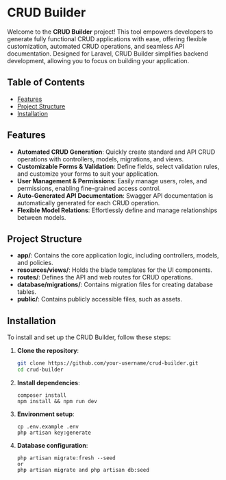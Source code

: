 # CRUD Builder

Welcome to the **CRUD Builder** project! This tool empowers developers to generate fully functional CRUD applications with ease, offering flexible customization, automated CRUD operations, and seamless API documentation. Designed for Laravel, CRUD Builder simplifies backend development, allowing you to focus on building your application.

## Table of Contents

- [Features](#features)
- [Project Structure](#project-structure)
- [Installation](#installation)

## Features

- **Automated CRUD Generation**: Quickly create standard and API CRUD operations with controllers, models, migrations, and views.
- **Customizable Forms & Validation**: Define fields, select validation rules, and customize your forms to suit your application.
- **User Management & Permissions**: Easily manage users, roles, and permissions, enabling fine-grained access control.
- **Auto-Generated API Documentation**: Swagger API documentation is automatically generated for each CRUD operation.
- **Flexible Model Relations**: Effortlessly define and manage relationships between models.

## Project Structure

- **app/**: Contains the core application logic, including controllers, models, and policies.
- **resources/views/**: Holds the blade templates for the UI components.
- **routes/**: Defines the API and web routes for CRUD operations.
- **database/migrations/**: Contains migration files for creating database tables.
- **public/**: Contains publicly accessible files, such as assets.

## Installation

To install and set up the CRUD Builder, follow these steps:

1. **Clone the repository**:
   ```bash
   git clone https://github.com/your-username/crud-builder.git
   cd crud-builder
   ```
2. **Install dependencies**:
    ```
    composer install
    npm install && npm run dev
    ```
3. **Environment setup**:
    ```
    cp .env.example .env
    php artisan key:generate
    ```
4. **Database configuration**:
    ```
    php artisan migrate:fresh --seed
    or 
    php artisan migrate and php artisan db:seed
    ```
